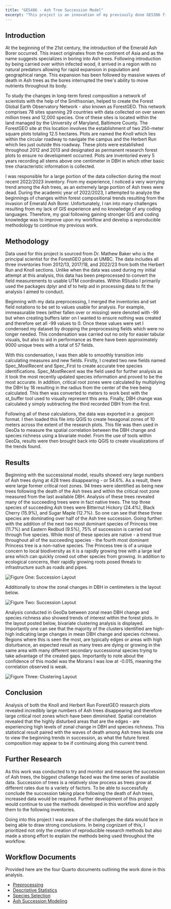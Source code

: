 ```yaml
---
title: "GES486 - Ash Tree Succession Model"
excerpt: "This project is an innovation of my previously done GES386 final project. Key improvements include smoother workflow through RStudio, cartographical production in QGIS, and analysis of clustering in GeoDA<br/><img src='/images/Ash.Succ.png'>"
---
```


## Introduction

At the beginning of the 21st century, the introduction of the Emerald Ash Borer occurred. This insect originates from the continent of Asia and as the name suggests specializes in boring into Ash trees. Following introduction by being carried over within infected wood, it arrived in a region with no natural predators allowing for rapid expansion in population and geographical range. This expansion has been followed by massive waves of death in Ash trees as the bores interrupted the tree's ability to move nutrients throughout its body.

To study the changes in long-term forest composition a network of scientists with the help of the Smithsonian, helped to create the Forest Global Earth Observatory Network - also known as ForestGEO. This network comprises 78 sites spanning 29 countries with data collected on over seven million trees and 12,000 species. One of these sites is located within the land managed by the University of Maryland, Baltimore County. The ForestGEO site at this location involves the establishment of two 250-meter square plots totaling 12.5 hectares. Plots are named the Knoll which lies within the circular roadway to navigate the campus and the Herbert Run which lies just outside this roadway. These plots were established throughout 2012 and 2013 and designated as permanent research forest plots to ensure no development occurred. Plots are inventoried every 5 years recording all stems above one centimeter in DBH in which other basic tree characteristic information is collected.

I was responsible for a large portion of the data collection during the most recent 2022/2023 inventory. From my experience, I noticed a very worrying trend among the Ash trees, as an extremely large portion of Ash trees were dead. During the academic year of 2022/2023, I attempted to analyze the beginnings of changes within forest compositional trends resulting from the invasion of Emerald Ash Borer. Unfortunately, I ran into many challenges resulting from my lack of GIS experience and no knowledge of any coding languages. Therefore, my goal following gaining stronger GIS and coding knowledge was to improve upon my workflow and develop a reproducible methodology to continue my previous work.

## Methodology

Data used for this project is sourced from Dr. Mathew Baker who is the principal scientist for the ForestGEO plots at UMBC. The data includes all three inventories from 2012/13, 2017/18, and 2022/23 from both the Herbert Run and Knoll sections. Unlike when the data was used during my initial attempt at this analysis, this data has been preprocessed to convert the field measurements to usable UTM coordinates. Within RStudio I primarily used the packages dplyr and sf to help aid in processing data to fit the analysis I aimed to conduct.

Beginning with my data preprocessing, I merged the inventories and set field notations to be set to values usable for analysis. For example, immeasurable trees (either fallen over or missing) were denoted with -99 but when creating buffers later on I wanted to ensure nothing was created and therefore set all -99 values to 0. Once these values were set I condensed my dataset by dropping the preprocessing fields which were no longer needed. This condensation was carried out no only for easier tabular visuals, but also to aid in performance as there have been approximately 9000 unique trees with a total of 57 fields.

With this condensation, I was then able to smoothly transition into calculating measures and new fields. Firstly, I created two new fields named Spec_MostRecent and Spec_First to create accurate tree species identifications. Spec_MostRecent was the field used for further analysis as it took the most recently updated species information and proved to be the most accurate. In addition, critical root zones were calculated by multiplying the DBH by 18 resulting in the radius from the center of the tree being calculated. This then was converted to meters to work best with the st_buffer tool used to visually represent this area. Finally, DBH change was calculated y simply subtracting the third recorded DBH from the first.

Following all of these calculations, the data was exported in a .geojson format. I then loaded this file into QGIS to create hexagonal zones of 10 meters across the extent of the research plots. This file was then used in GeoDa to measure the spatial correlation between the DBH change and species richness using a bivariate model. From the use of tools within GeoDa, results were then brought back into QGIS to create visualizations of the trends found.

## Results

Beginning with the successional model, results showed very large numbers of Ash trees dying at 428 trees disappearing - or 54.6%. As a result, there were large former critical root zones. 94 trees were identified as being new trees following the death of the Ash trees and within the critical root zone measured from the last available DBH. Analysis of these trees revealed many of the succeeding trees were in fact native trees. The top three species of succeeding Ash trees were Bitternut Hickory (24.4%), Black Cherry (15.9%), and Sugar Maple (12.7%). So one can see that these three species are dominating over half of the Ash tree succession. Going further: with the addition of the next two most dominant species of Princess tree (11.7%) and Eastern Redbud (9.5%), 75% of succession is carried out through five species. While most of these species are native - a trend true throughout all of the succeeding species - the fourth most dominant Princess tree is a non-native species. The Princess tree is of a unique concern to local biodiversity as it is a rapidly growing tree with a large leaf area which can quickly crowd out other species from growing. In addition to ecological concerns, their rapidly growing roots posed threats to infrastructure such as roads and pipes.

![Figure One: Succession Layout](images/Ash.Succ.png)

Additionally to show the zonal changes in DBH in centimeters is the layout below.

![Figure Two: Succession Layout](images/DBH.change.png)

Analysis conducted in GeoDa between zonal mean DBH change and species richness also showed trends of interest within the forest plots. In the layout posted below, bivariate clustering analysis is displayed. Importantly one can see that the majority of the clusters identified are high-high indicating large changes in mean DBH change and species richness. Regions where this is seen the most, are typically edges or areas with high disturbance, an expected result as many trees are dying or growing in the same area with many different secondary successional species trying to take advantage of the created gaps. Importantly to note about the confidence of this model was the Morans I was low at -0.015, meaning the correlation observed is weak.

![Figure Three: Clustering Layout](images/Clustering.png)

## Conclusion

Analysis of both the Knoll and Herbert Run ForestGEO research plots revealed incredibly large numbers of Ash trees disappearing and therefore large critical root zones which have been diminished. Spatial correlation revealed that the highly disturbed areas that are the edges - are experiencing high levels of zonal change in DBH and species richness. This statistical result paired with the waves of death among Ash trees leads one to view the beginning trends in succession, as what the future forest composition may appear to be if continuing along this current trend.

## Further Research

As this work was conducted to try and monitor and measure the succession of Ash trees, the biggest challenge faced was the time series of available data. Succession of trees is a relatively slow process as trees grow at different rates due to a variety of factors. To be able to successfully conclude the succession taking place following the death of Ash trees, increased data would be required. Further development of this project would continue to use the methods developed in this workflow and apply them to the following inventories. 

Going into this project I was aware of the challenges the data would face in being able to draw strong conclusions. In being cognizant of this, I prioritized not only the creation of reproducible research methods but also made a strong effort to explain the methods being used throughout the workflow.

## Workflow Documents

Provided here are the four Quarto documents outlining the work done in this analysis.
- [Preprocessing](/files/Preprocessing.qmd)
- [Descriptive Statistics](/files/Descriptive.Statistics.qmd)
- [Species Selection](/files/Species.Selection.qmd)
- [Ash Succession Modeling](/files/Ash.Succession.qmd)
